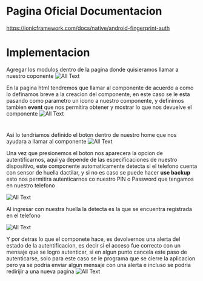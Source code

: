 # Pagina Oficial Documentacion
https://ionicframework.com/docs/native/android-fingerprint-auth

# Implementacion 
Agregar los modulos dentro de la pagina donde quisieramos llamar a nuestro coponente 
![All Text](Imagenes/module.PNG?raw=true "Modulo") 

En la pagina html tendremos que llamar al componente de acuerdo a como lo definamos breve a la creacion del componente, en este caso se le esta pasando 
como parametro un icono a nuestro componente, y definimos tambien  **event** que nos permitira obtener y mostrar lo que nos devuelve el componente
![All Text](Imagenes/inicio.jpg?raw=true "Inicio") 

#
Asi lo tendriamos definido el boton dentro de nuestro home que nos ayudara a llamar al componente 
![All Text](Imagenes/homeHTML.PNG?raw=true "Home") 

Una vez que presionemos el boton nos aparecera la opcion de autentificarnos, aqui ya depende de las especificaciones de nuestro dispositivo,
este componente automaticamente detecta si el telefono cuenta con sensor de huella dactilar, y si no es caso se puede hacer **use backup**
esto nos permitira autenticarnos co nuestro PIN o Password que tengamos en nuestro telefono 

![All Text](Imagenes/elejirDesbloqueo.jpg?raw=true "Elejir") 

Al ingresar con nuestra huella la detecta es la que se encuentra registrada en el telefono 

![All Text](Imagenes/huellaConfirmada.jpg?raw=true "Confirmacion Huella") 

Y por detras lo que el componete hace, es devolvernos una alerta del estado de la autentificacion, es decir si el acceso fue correcto con un mensaje 
que se logro autenticar, si en algun punto cancela este paso de autenticarse, solo para este caso se le programa que se cierre la aplicacion pero ya
se podria enviar algun mensaje con una alerta e incluso se podria redirijir a una nueva pagina 
![All Text](Imagenes/resultadoComponente.jpg?raw=true "Resultadp") 

